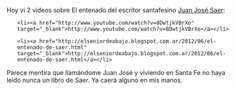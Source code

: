 <html><body><p>Hoy vi 2 videos sobre El entenado del escritor santafesino <a href="http://es.wikipedia.org/wiki/Juan_Jos%C3%A9_Saer">Juan José Saer</a>:

</p><ul>

	<li><a href="http://www.youtube.com/watch?v=8DwtjkVBrXo" target="_blank">http://www.youtube.com/watch?v=8DwtjkVBrXo</a></li>

	<li><a href="http://elseniordeabajo.blogspot.com.ar/2012/06/el-entenado-de-saer.html" target="_blank">http://elseniordeabajo.blogspot.com.ar/2012/06/el-entenado-de-saer.html</a></li>

</ul>

Parece mentira que llamándome Juan José y viviendo en Santa Fe no haya leído nunca un libro de Saer. Ya caerá alguno en mis manos.</body></html>